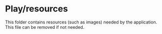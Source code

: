 # Play/resources

This folder contains resources (such as images) needed by the application. This file can
be removed if not needed.
